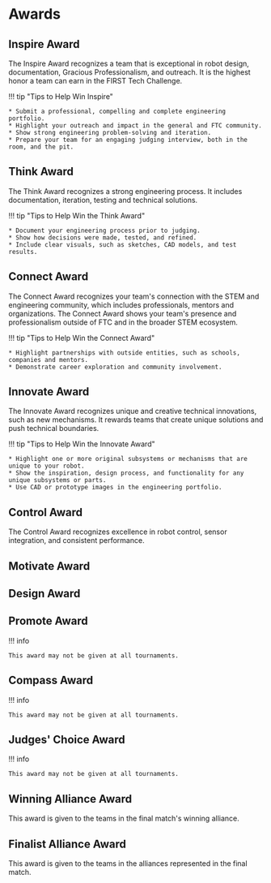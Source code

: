 # Awards

## Inspire Award

The Inspire Award recognizes a team that is exceptional in robot design, documentation, Gracious Professionalism, and outreach. It is the highest honor a team can earn in the FIRST Tech Challenge.

!!! tip "Tips to Help Win Inspire"

    * Submit a professional, compelling and complete engineering portfolio.
    * Highlight your outreach and impact in the general and FTC community.
    * Show strong engineering problem-solving and iteration.
    * Prepare your team for an engaging judging interview, both in the room, and the pit.

## Think Award

The Think Award recognizes a strong engineering process. It includes documentation, iteration, testing and technical solutions.

!!! tip "Tips to Help Win the Think Award"

    * Document your engineering process prior to judging.
    * Show how decisions were made, tested, and refined.
    * Include clear visuals, such as sketches, CAD models, and test results.

## Connect Award

The Connect Award recognizes your team's connection with the STEM and engineering community, which includes professionals, mentors and organizations. The Connect Award shows your team's presence and professionalism outside of FTC and in the broader STEM ecosystem.

!!! tip "Tips to Help Win the Connect Award"

    * Highlight partnerships with outside entities, such as schools, companies and mentors.
    * Demonstrate career exploration and community involvement.

## Innovate Award

The Innovate Award recognizes unique and creative technical innovations, such as new mechanisms. It rewards teams that create unique solutions and push technical boundaries.

!!! tip "Tips to Help Win the Innovate Award"

    * Highlight one or more original subsystems or mechanisms that are unique to your robot.
    * Show the inspiration, design process, and functionality for any unique subsystems or parts.
    * Use CAD or prototype images in the engineering portfolio.

## Control Award

The Control Award recognizes excellence in robot control, sensor integration, and consistent performance.

## Motivate Award

## Design Award

## Promote Award
!!! info

    This award may not be given at all tournaments.

## Compass Award
!!! info

    This award may not be given at all tournaments.

## Judges' Choice Award
!!! info

    This award may not be given at all tournaments.

## Winning Alliance Award
This award is given to the teams in the final match's winning alliance.

## Finalist Alliance Award
This award is given to the teams in the alliances represented in the final match.